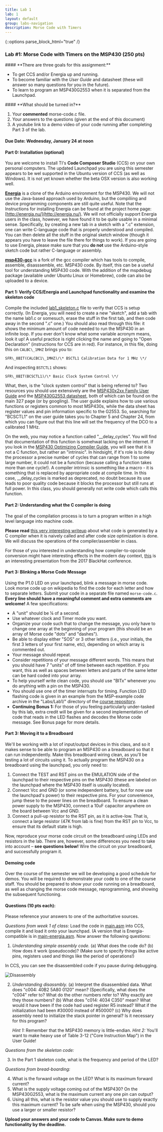 ```yaml
---
title: Lab 1
lab: 1
layout: default
group: labs-navigation
description: Morse Code with Timers
---
```


{::options parse_block_html="true" /}

### Lab #1: Morse Code with Timers on the MSP430 (250 pts)

<div class="alert alert-info" role="alert">
#### **There are three goals for this assignment:**


  - To get CCS and/or Energia up and running. 
  - To become familiar with the _User Guide_ and datasheet (these will answer so many questions for you in the future). 
  - To learn to program an MSP430G2553 when it is separated from the Launchpad. 
  
</div>

<div class="alert alert-danger" role="alert">
#### **What should be turned in?**


  1. Your **commented** morse-code.c file. 
  2. Your answers to the questions (given at the end of this document) 
  3. A youtube link to a demo video of your code running after completing Part 3 of the lab.

</div>

#### Due Date: __Wednesday, January 24 at noon__


#### Part 0: Installation (optional)

You are welcome to install TI's **Code Composer Studio** (CCS) on your own personal computers.
The updated Launchpad you are using this semester appears to be wel supported in the Ubuntu
version of CCS (as well as Windows). It is not yet known whether the beta OSX version is also
working well.

[**Energia**](http://energia.nu/) is a clone of the Arduino environment for the MSP430. We will
not use the Java-based approach used by Arduino, but the compiliing and device programming
components are still quite useful. Note that the Instructions for installing Energia can be
found at the project home page: [http://energia.nu/](http://energia.nu/). We will not
officially support Energia users in the class, however, we have found it to be quite usable in
a minimal sense. Specifically, by creating a new tab in a sketch with a ".c" extension, one can
write C-language code that is properly understood and compiled. You can then delete all the
stuff in the original sketch window (though it appears you have to leave the file there for
things to work). If you are going to use Energia, please make sure that you **do not** use the
Arduino-style sketch code but rather C-language or assembly.

[**msp430-gcc**](http://software-dl.ti.com/msp430/msp430_public_sw/mcu/msp430/MSPGCC/latest/index_FDS.html)
is a fork of the gcc compiler which has tools to compile, assemble, disasssemble, etc. MSP430
code. By itself, this can be a useful tool for understanding MSP430 code. With the addition of
the mspdebug package (available under Ubuntu Linux or Homebrew), code can also be uploaded to a
device.


#### Part 1: Verify CCS/Energia and Launchpad functionality and examine the skeleton code

Compile the included
[lab1\_skeleton.c](https://github.com/ckemere/ELEC327/blob/master/Labs/Lab1/lab1_skeleton.c)
file to verify that CCS is setup correctly. (In Energia, you will need to create a new
"sketch", add a tab with the name lab1.c or somesuch, erase the stuff in the first tab, and
then code away in the second ".c" one.) You should also read through this file: it shows the
minimum amount of code needed to run the MSP430 in an infinite loop. If you ever don't know
what some variable acronym means, look it up! A useful practice is right clicking the name and
going to "Open Declaration" (instructions for CCS are in red). For instance, in this file,
doing this on `CALBC\_1MHZ` brings you to:

`SFR\_8BIT(CALCBC1\_1MHZ)/\* BSCTL1 Calibration Data for 1 MHz \*/`

And inspecting `BSTCTL1` shows:

`SFR\_8BIT(BCSCTL1)/\* Basic Clock System Control \*/`

What, then, is the "clock system control" that is being referred to? Two resources you should
use extensively are the [MSP430x2xx Family User Guide](/assets/documents/slau144j_userguide.pdf)
and the [MSP430G2553 datasheet](/assets/documents/msp430g2553.pdf), both of which can be found
on the main 327 page (or by googling). The user guide explains how to use various functions or
registers common to most MSP430s, while the data sheet has register values and pin information
specific to the G2553. So, searching for "BCSCTL1" on the user guide takes you to Chapter 5 and
Chapter 24, from which you can figure out that this line will set the frequency of the DCO to a
calibrated 1 MHz.

On the web, you may notice a function called "\_\_delay\_cycles". You will find that
documentation of this function is somehwat lacking on the internet. If you look in the [MSP430
Optimizing Compiler Guide](/assets/documents/slau132k.pdf), you will see that it is not a C
function, but rather an "intrinsic". In hindsight, if it's role is to delay the processor a
precise number of cycles that can range from 1 to some large number, it could not be a function
(because calling a function takes more than one cycle!). A compiler intrinsic is something like
a macro - it is something that is replaced by appropriate code at compile time. In this case,
\_\_delay\_cycles is marked as deprecated, no doubt because its use leads to poor quality code
because it blocks the processor but still runs at full power. In this class, you should
generally not write code which calls this function. 

#### Part 2: Understanding what the C compiler is doing
The goal of the compilation process is to turn a program written in a high level language into
machine code. 

**Please read** [this very interesting
writeup](https://www.theunterminatedstring.com/the-greedy-c-runtime/) about what code is
generated by a C compiler when it is naively called and after code size optimization is done.
We will discuss the operations of the compiler/assembler in class.

For those of you interested in understanding how compiler-to-opcode conversion might have
interesting effects in the modern day context,
[this](https://www.blackhat.com/docs/us-17/thursday/us-17-Domas-Breaking-The-x86-ISA.pdf) is an
interesting presentation from the 2017 BlackHat conference.

#### Part 3: Blinking a Morse Code Message

Using the P1.0 LED on your launchpad, blink a message in morse code. Look morse code up on
wikipedia to find the code for each letter and how to separate letters. Submit your code in a
separate file named `morse-code.c`. **Every line should have a meaningful comment and extra
comments are welcome!** A few specifications:

- A "unit" should be ¼ of a second.
- Use whatever clock and Timer mode you want.
- Organize your code such that to change the message, you only have to change one array at the
  beginning of your program (this should be an array of Morse code "dots" and "dashes").
- Be able to display either "SOS" or 3 other letters (i.e., your initials, the first 3 letters
  of your first name, etc), depending on which array is commented out.
- Your message should repeat.
- Consider repetitions of your message different words. This means that you should have 7
  "units" of off time between each repetition. If you want, this as well as spaces between
  letters and parts of the same letter can be hard coded into your array.
- To help yourself write clean code, you should use "BITx" whenever you do anything with a pin
  on the MSP430.
- You should use one of the timer interrupts for timing. Function LED flashing code is given in
  an example from the MSP-example code archive in the "Labs/Lab1/" directory of the [course
  repository](https://github.com/ckemere/ELEC327).
- **Continuing Bonus 1:** For those of you feeling particularly under-tasked by this lab, extra
  credit will be given for a second implementation of code that reads in the LED flashes and
  decodes the Morse code message. See Bonus page for more details.


#### Part 3: Moving it to a Breadboard

We'll be working with a lot of input/output devices in this class, and so it makes sense to be
able to program an MSP430 on a breadboard so that it can run independently. Make this
breadboard wiring clean, as you'll be testing a lot of circuits using it. To actually program
the MSP430 on a breadboard using the launchpad, you only need to:

1. Connect the TEST and RST pins on the EMULATION side of the launchpad to their respective
   pins on the MSP430 (these are labeled on the launchpad where the MSP430 itself is usually
   located).  
2. Connect Vcc and GND (or some independent battery, but for now use the launchpad's power) to
   their respective pins. For your convenience, jump these to the power lines on the
   breadboard. To ensure a clean power supply to the MSP430, connect a 10uF capacitor anywhere on
   the board between Vcc and GND.
3. Connect a pull-up resistor to the RST pin, as it is active-low. That is, connect a large
   resistor (47K from lab is fine) from the RST pin to Vcc, to ensure that its default state is
   high.

Now, reproduce your morse code circuit on the breadboard using LEDs and resistors in the lab.
There are, however, some differences you need to take into account – **see questions below!**
Wire the circuit on your breadboard, and successfully program it.

#### Demoing code

Over the course of the semester we will be developing a good schedule for demos. You will be
required to demonstrate your code to one of the course staff. You should be prepared to show
your code running on a breadboard, as well as changing the morse code message, reprogramming,
and showing the subsequent functioning. 

#### Questions (10 pts each):

Please reference your answers to one of the authoritative sources.

_Questions from week 1 of class:_
Load the code in [main.asm](main.asm) into CCS, compile it and load it onto your launchpad. (A
version that is Energia-compatible is in [main-energia.asm](main-energia.asm). Now 
answer the following questions: 

<ol class="questions" start="1">
<li><i>Understanding simple assembly code.</i>
(a) What does the code do? (b) How does it work (pseudocode)?
(Make sure to specify things like active pins, registers used and things like the period of operations!) 
</li>
</ol>

In CCS, you can see the disassembled code if you pause during debugging.

![Disassembly](Disassembly.png)

<ol class="questions" start="2">
<li><i>Understanding disassmbly.</i>
(a) Interpret the disassembled data. What does "c004: 40B2 5A80 0120" mean? (Specifically, what
does the "c004" refer to? What do the other numbers refer to? Why exactly are they those
numbers?  (b) What does "c014: 4034 C350" mean? What would it have been if the code had used
register R5 instead? What if the initialization had been #30000 instead of #50000?
(c) Why does assembly need to initialize the stack pointer in general? Is it necessary for this
program?

*Hint 1:* Remember that the MSP430 memory is little-endian. *Hint 2:* You'll want to make heavy
use of Table 3-12 ("Core Instruction Map") in the User Guide!
</li>
</ol>


_Questions from the skeleton code:_

<ol class="questions" start="3">
<li>In the Part 1 skeleton code, what is the frequency and period of the LED?</li>
</ol>

_Questions from bread-boarding:_

<ol class="questions" start="4">
<li>What is the forward voltage on the LED? What is its maximum forward current?</li>
<li>What is the supply voltage coming out of the MSP430? On the MSP430G2553, what is the
maximum current any one pin can output?</li>
<li>Using all this, what is the resistor value you should use to supply exactly this maximum
current? To be safe when using the MSP430, should you use a larger or smaller resistor?</li>
</ol>

**Upload your answers and your code to Canvas. Make sure to demo functionality by the deadline.**

